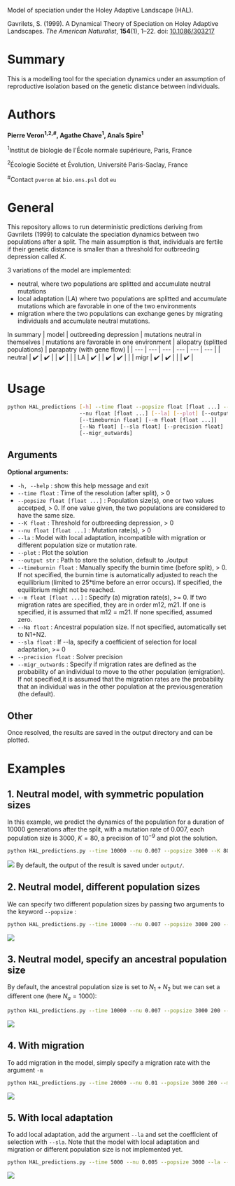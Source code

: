 Model of speciation under the Holey Adaptive Landscape (HAL).

Gavrilets, S. (1999). A Dynamical Theory of Speciation on Holey Adaptive Landscapes. _The American Naturalist_, **154**(1), 1–22. doi: [10.1086/303217](https://doi.org/10.1086/303217)

# Summary 
This is a modelling tool for the speciation dynamics under an assumption of reproductive isolation based on the genetic distance between individuals. 

# Authors
**Pierre Veron<sup>1,2,#</sup>, Agathe Chave<sup>1</sup>, Anaïs Spire<sup>1</sup>**

<sup>1</sup>Institut de biologie de l'École normale supérieure, Paris, France

<sup>2</sup>Écologie Société et Évolution, Université Paris-Saclay, France

<sup>#</sup>Contact `pveron` at `bio.ens.psl` dot `eu`

# General
This repository allows to run deterministic predictions deriving from Gavrilets (1999) to calculate the speciation dynamics between two populations after a split. The main assumption is that, individuals are fertile if their genetic distance is smaller than a threshold for outbreeding depression called $K$.

3 variations of the model are implemented:
* neutral, where two populations are splitted and accumulate neutral mutations
* local adaptation (LA) where two populations are splitted and accumulate mutations which are favorable in one of the two environments
* migration where the two populations can exchange genes by migrating individuals and accumulate neutral mutations.

In summary
| model | outbreeding depression | mutations neutral in themselves | mutations are favorable in one environment | allopatry (splitted populations) | parapatry (with gene flow) | 
| --- | --- | --- | --- | --- | --- | 
| neutral | :heavy_check_mark: | :heavy_check_mark: |  | :heavy_check_mark: |  |
| LA | :heavy_check_mark: |   | :heavy_check_mark: | :heavy_check_mark: |   | 
| migr | :heavy_check_mark: | :heavy_check_mark: |  |  | :heavy_check_mark: |

# Usage 
```bash
python HAL_predictions [-h] --time float --popsize float [float ...] --K float
                       --nu float [float ...] [--la] [--plot] [--output str]
                       [--timeburnin float] [--m float [float ...]]
                       [--Na float] [--sla float] [--precision float]
                       [--migr_outwards]
```

## Arguments
**Optional arguments:**
 * `-h, --help` : show this help message and exit
 * `--time float` : Time of the resolution (after split), > 0
 * `--popsize float [float ...]` :  Population size(s), one or two values accetped, > 0. If one value given, the two populations are considered to have the same size.
 * `--K float` : Threshold for outbreeding depression, > 0
 * `--nu float [float ...]` :  Mutation rate(s), > 0
 * `--la` : Model with local adaptation, incompatible with migration or different population size or mutation rate.
 * `--plot` : Plot the solution
 * `--output str` : Path to store the solution, default to ./output
 * `--timeburnin float` : Manually specify the burnin time (before split), > 0. If not specified, the burnin time is automatically adjusted to reach the equilibrium (limited to 25*time before an error occurs). If specified, the equilibrium might not be reached.
 * `--m float [float ...]` :  Specify (a) migration rate(s), >= 0. If two migration rates are specified, they are in order m12, m21. If one is specified, it is assumed that m12 = m21. If none specified, assumed zero.
 * `--Na float` : Ancestral population size. If not specified, automatically set to N1+N2.
 * `--sla float` : If --la, specify a coefficient of selection for local adaptation, >= 0
 * `--precision float` : Solver precision
 * `--migr_outwards` : Specify if migration rates are defined as the probability of an individual to move to the other population (emigration). If not specified,it is assumed that the migration rates are the probability that an individual was in the other population at the previousgeneration (the default).

## Other
Once resolved, the results are saved in the output directory and can be
plotted.


# Examples 
## 1. Neutral model, with symmetric population sizes 
In this example, we predict the dynamics of the population for a duration of 10000 generations after the split, with a mutation rate of 0.007, each population size is 3000, $K=80$, a precision of $10^{-9}$ and plot the solution. 
```bash
python HAL_predictions.py --time 10000 --nu 0.007 --popsize 3000 --K 80 --precision 1e-9 --plot
``` 
![](examples/example1.png)
By default, the output of the result is saved under `output/`. 

## 2. Neutral model, different population sizes 
We can specify two different population sizes by passing two arguments to the keyword `--popsize` :
```bash
python HAL_predictions.py --time 10000 --nu 0.007 --popsize 3000 200 --K 80 --precision 1e-9 --plot
```
![](examples/example2.png)

## 3. Neutral model, specify an ancestral population size
By default, the ancestral population size is set to $N_1+N_2$ but we can set a different one (here $N_a = 1000$):
```bash 
python HAL_predictions.py --time 10000 --nu 0.007 --popsize 3000 200 --Na 1000 --K 80 --precision 1e-9 --plot
```
![](examples/example3.png)

## 4. With migration
To add migration in the model, simply specify a migration rate with the argument `-m`
```bash
python HAL_predictions.py --time 20000 --nu 0.01 --popsize 3000 200 --m 0.0002 --K 80 --precision 1e-9 --plot
```
![](examples/example4.png)

## 5. With local adaptation
To add local adaptation, add the argument `--la` and set the coefficient of selection with `--sla`. Note that the model with local adaptation and migration or different population size is not implemented yet. 
```bash
python HAL_predictions.py --time 5000 --nu 0.005 --popsize 3000 --la --sla 0.001 --K 100 --precision 1e-9 --plot
```
![](examples/example5.png)